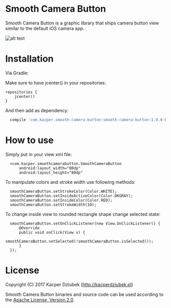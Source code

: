 # Smooth Camera Button
Smooth Camera Button is a graphic library that ships camera button view similar to the default iOS camera app.

![alt text](https://image.ibb.co/nsRsPv/ezgif_com_video_to_gif.gif "")

# Installation
Via Gradle:

Make sure to have jcenter() in your repositories:
```
repositories {
    jcenter()    
}
```
And then add as dependency: 
```gradle
  compile 'com.kacper.smooth-camera-button:smooth-camera-button:1.0.0-beta'
```

# How to use
Simply put in your view xml file:

```
  <com.kacper.smoothcamerabutton.SmoothCameraButton      
      android:layout_width="80dp"
      android:layout_height="80dp"
```

To manipulate colors and stroke width use following methods:
```
  smoothCameraButton.setStrokeColor(Color.WHITE);
  smoothCameraButton.setInsideActiveColor(Color.DKGRAY);
  smoothCameraButton.setInsideColor(Color.RED);
  smoothCameraButton.setStrokeWidth(10);

```
To change inside view to rounded rectangle shape change selected state:

```
  smoothCameraButton.setOnClickListener(new View.OnClickListener() {
      @Override
      public void onClick(View v) {
          smoothCameraButton.setSelected(!smoothCameraButton.isSelected());
      }
  });
```

# License
Copyright (C) 2017 Kacper Dziubek (http://kacperdziubek.pl)

Smooth Camera Button binaries and source code can be used according to the [Apache License, Version 2.0](LICENSE).
